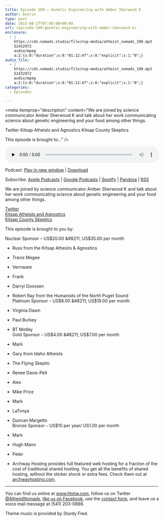 ```yaml
---
title: Episode 109 – Genetic Engineering with Amber Sherwood K
author: Dustin
type: post
date: 2015-08-27T07:00:00+00:00
url: /episode-109-genetic-engineering-with-amber-sherwood-k/
enclosure:
  - |
    https://cdn.nomads.studio/file/nsp-media/atheist_nomads_109.mp3
    52432972
    audio/mpeg
    a:2:{s:8:"duration";s:8:"01:12:47";s:8:"explicit";s:1:"0";}
audio_file:
  - |
    https://cdn.nomads.studio/file/nsp-media/atheist_nomads_109.mp3
    52432972
    audio/mpeg
    a:2:{s:8:"duration";s:8:"01:12:47";s:8:"explicit";s:1:"0";}
categories:
  - Episodes

---
```

<div itemscope itemtype="http://schema.org/AudioObject">
  <meta itemprop="name" content="Episode 109 &#8211; Genetic Engineering with Amber Sherwood K" />
  
  <meta itemprop="uploadDate" content="2015-08-27T01:00:00-06:00" />
  
  <meta itemprop="encodingFormat" content="audio/mpeg" />
  
  <meta itemprop="duration" content="PT1H12M47S" />
  
  <meta itemprop="description" content="We are joined by science communicator Amber Sherwood K and talk about her work communicating science about genetic engineering and your food among other things.

Twitter
Kitsap Atheists and Agnostics
Kitsap County Skeptics

This episode is brought to..." />
  
  <meta itemprop="contentUrl" content="https://dts.podtrac.com/redirect.mp3/cdn.nomads.studio/file/nsp-media/atheist_nomads_109.mp3" />
  
  <meta itemprop="contentSize" content="50.0" />
  </p> 
  
  <div class="powerpress_player" id="powerpress_player_8366">
    <audio class="wp-audio-shortcode" id="audio-5127-110" preload="none" style="width: 100%;" controls="controls"><source type="audio/mpeg" src="https://dts.podtrac.com/redirect.mp3/cdn.nomads.studio/file/nsp-media/atheist_nomads_109.mp3?_=110" /><a href="https://dts.podtrac.com/redirect.mp3/cdn.nomads.studio/file/nsp-media/atheist_nomads_109.mp3">https://dts.podtrac.com/redirect.mp3/cdn.nomads.studio/file/nsp-media/atheist_nomads_109.mp3</a></audio>
  </div>
</div>

<p class="powerpress_links powerpress_links_mp3">
  Podcast: <a href="https://dts.podtrac.com/redirect.mp3/cdn.nomads.studio/file/nsp-media/atheist_nomads_109.mp3" class="powerpress_link_pinw" target="_blank" title="Play in new window" onclick="return powerpress_pinw('https://htotw.com/?powerpress_pinw=5127-podcast');" rel="nofollow">Play in new window</a> | <a href="https://dts.podtrac.com/redirect.mp3/cdn.nomads.studio/file/nsp-media/atheist_nomads_109.mp3" class="powerpress_link_d" title="Download" rel="nofollow" download="atheist_nomads_109.mp3">Download</a>
</p>

<p class="powerpress_links powerpress_subscribe_links">
  Subscribe: <a href="https://podcasts.apple.com/us/podcast/humanists-take-on-the-world/id530050098?mt=2&ls=1" class="powerpress_link_subscribe powerpress_link_subscribe_itunes" target="_blank" title="Subscribe on Apple Podcasts" rel="nofollow">Apple Podcasts</a> | <a href="https://www.google.com/podcasts?feed=aHR0cDovL2F0aGVpc3Rub21hZHMubGlic3luLmNvbS9yc3M%3D" class="powerpress_link_subscribe powerpress_link_subscribe_googleplay" target="_blank" title="Subscribe on Google Podcasts" rel="nofollow">Google Podcasts</a> | <a href="https://open.spotify.com/show/3LzK2xZGike6Tc1GEMtMbr?si=LieN9SNuTpq96smuaUsH8A" class="powerpress_link_subscribe powerpress_link_subscribe_spotify" target="_blank" title="Subscribe on Spotify" rel="nofollow">Spotify</a> | <a href="https://www.pandora.com/podcast/atheist-nomads/PC:10122?corr=62071012&part=ug" class="powerpress_link_subscribe powerpress_link_subscribe_pandora" target="_blank" title="Subscribe on Pandora" rel="nofollow">Pandora</a> | <a href="https://htotw.com/feed/podcast/" class="powerpress_link_subscribe powerpress_link_subscribe_rss" target="_blank" title="Subscribe via RSS" rel="nofollow">RSS</a>
</p>

We are joined by science communicator Amber Sherwood K and talk about her work communicating science about genetic engineering and your food among other things.

<a href="https://twitter.com/ambersherwoodk" target="_blank" rel="noopener">Twitter</a>  
<a href="http://www.meetup.com/Kitsap-Atheists-and-Agnostics/" target="_blank" rel="noopener">Kitsap Atheists and Agnostics</a>  
<a href="http://www.meetup.com/Kitsap-County-Skeptics/" target="_blank" rel="noopener">Kitsap County Skeptics</a>

This episode is brought to you by:

Nuclear Sponsor &#8211; US$20.00 &#8211; US$35.00 per month  
* Russ from the Kitsap Atheists & Agnostics  
* Travis Megee  
* Vernware  
* Frank  
* Darryl Goossen  
* Robert Ray from the Humanists of the North Puget Sound  
Platinum Sponsor &#8211; US$8.00 &#8211; US$19.00 per month  
* Virginia Dawn  
* Paul Burkey  
* BT Motley  
Gold Sponsor &#8211; US$4.00 &#8211; US$7.00 per month  
* Mark  
* Gary from Idaho Atheists  
* The Flying Skeptic  
* Renee Davis-Pelt  
* Alex  
* Mike Price  
* Mark  
* LaTonya  
* Duncan Margetts  
Bronze Sponsor &#8211; US$10 per year/ US1.00 per month  
* Mark  
* Hugh Mann  
* Peter

* Archway Hosting provides full featured web hosting for a fraction of the cost of traditional shared hosting. You get all the benefits of shared hosting, without the sticker shock or extra fees. Check them out at <a href="http://archwayhosting.com/" target="_blank" rel="noopener">archwayhosting.com</a>.

<hr width="500" />

You can find us online at <a href="https://www.htotw.com/" target="_blank" rel="noopener">www.htotw.com</a>, follow us on Twitter <a href="https://twitter.com/AtheistNomads" target="_blank" rel="noopener">@AtheistNomads</a>, <a href="https://htotw.com/facebook" target="_blank" rel="noopener">like us on Facebook</a>, use the [contact form](https://htotw.com/contact), and leave us a voice mail message at (541) 203-0666.

Theme music is provided by Sturdy Fred.